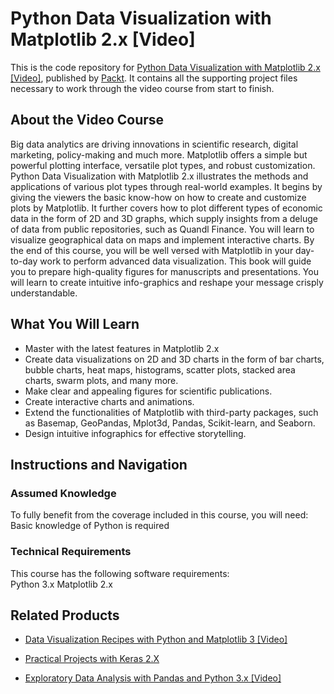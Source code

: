 # Python Data Visualization with Matplotlib 2.x [Video]
This is the code repository for [Python Data Visualization with Matplotlib 2.x [Video]](https://www.packtpub.com/big-data-and-business-intelligence/python-data-visualization-matplotlib-2x?utm_source=github&utm_medium=repository&utm_campaign=9781788839754), published by [Packt](https://www.packtpub.com/?utm_source=github). It contains all the supporting project files necessary to work through the video course from start to finish.
## About the Video Course
Big data analytics are driving innovations in scientific research, digital marketing, policy-making and much more. Matplotlib offers a simple but powerful plotting interface, versatile plot types, and robust customization. Python Data Visualization with Matplotlib 2.x illustrates the methods and applications of various plot types through real-world examples. It begins by giving the viewers the basic know-how on how to create and customize plots by Matplotlib. It further covers how to plot different types of economic data in the form of 2D and 3D graphs, which supply insights from a deluge of data from public repositories, such as Quandl Finance. You will learn to visualize geographical data on maps and implement interactive charts. By the end of this course, you will be well versed with Matplotlib in your day-to-day work to perform advanced data visualization. This book will guide you to prepare high-quality figures for manuscripts and presentations. You will learn to create intuitive info-graphics and reshape your message crisply understandable.

<H2>What You Will Learn</H2>
<DIV class=book-info-will-learn-text>
<UL>
<LI>Master with the latest features in Matplotlib 2.x 
<LI>Create data visualizations on 2D and 3D charts in the form of bar charts, bubble charts, heat maps, histograms, scatter plots, stacked area charts, swarm plots, and many more. 
<LI>Make clear and appealing figures for scientific publications. 
<LI>Create interactive charts and animations. 
<LI>Extend the functionalities of Matplotlib with third-party packages, such as Basemap, GeoPandas, Mplot3d, Pandas, Scikit-learn, and Seaborn. 
<LI>Design intuitive infographics for effective storytelling. </LI></UL></DIV>

## Instructions and Navigation
### Assumed Knowledge
To fully benefit from the coverage included in this course, you will need:<br/>
Basic knowledge of Python is required

### Technical Requirements
This course has the following software requirements:<br/>
Python 3.x
Matplotlib 2.x

## Related Products
* [Data Visualization Recipes with Python and Matplotlib 3 [Video]](https://www.packtpub.com/big-data-and-business-intelligence/data-visualization-recipes-python-and-matplotlib-3-video?utm_source=github&utm_medium=repository&utm_campaign=9781789957792)

* [Practical Projects with Keras 2.X](https://www.packtpub.com/big-data-and-business-intelligence/practical-projects-keras-2x?utm_source=github&utm_medium=repository&utm_campaign=9781838827236)

* [Exploratory Data Analysis with Pandas and Python 3.x [Video]](https://www.packtpub.com/application-development/exploratory-data-analysis-pandas-and-python-3x-video?utm_source=github&utm_medium=repository&utm_campaign=9781789959116)

